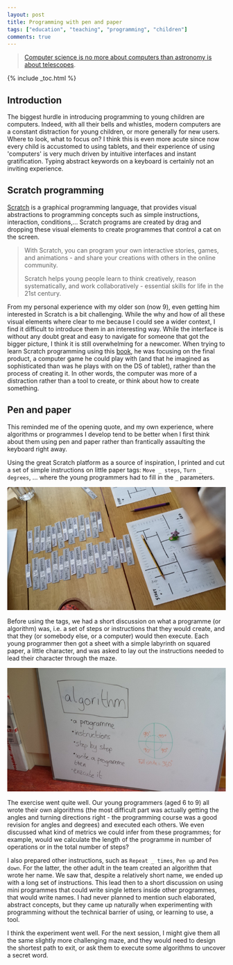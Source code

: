 ```yaml
---
layout: post
title: Programming with pen and paper
tags: ["education", "teaching", "programming", "children"]
comments: true
---
```


> [Computer science is no more about computers than astronomy is about telescopes](https://en.wikiquote.org/wiki/Computer_science).

<!--more-->

{% include _toc.html %}

## Introduction


The biggest hurdle in introducing programming to young children are
computers. Indeed, with all their bells and whistles, modern computers
are a constant distraction for young children, or more generally for
new users. Where to look, what to focus on? I think this is even more
acute since now every child is accustomed to using tablets, and their
experience of using 'computers' is very much driven by intuitive
interfaces and instant gratification. Typing abstract keywords on a
keyboard is certainly not an inviting experience.

## Scratch programming

[Scratch](https://scratch.mit.edu/) is a graphical programming
language, that provides visual abstractions to programming concepts
such as simple instructions, interaction, conditions,... Scratch
programs are created by drag and dropping these visual elements to
create programmes that control a cat on the screen.

> With Scratch, you can program your own interactive stories, games,
> and animations - and share your creations with others in the online
> community.
>
> Scratch helps young people learn to think creatively, reason
> systematically, and work collaboratively - essential skills for life
> in the 21st century.

From my personal experience with my older son (now 9), even getting
him interested in Scratch is a bit challenging. While the why and how
of all these visual elements where clear to me because I could see a
wider context, I find it difficult to introduce them in an interesting
way. While the interface is without any doubt great and easy to
navigate for someone that got the bigger picture, I think it is still
overwhelming for a newcomer. When trying to learn Scratch programming
using this [book](https://www.nostarch.com/scratch), he was focusing
on the final product, a computer game he could play with (and that he
imagined as sophisticated than was he plays with on the DS of tablet),
rather than the process of creating it. In other words, the computer
was more of a distraction rather than a tool to create, or think about
how to create something.

## Pen and paper

This reminded me of the opening quote, and my own experience, where
algorithms or programmes I develop tend to be better when I first
think about them using pen and paper rather than frantically
assaulting the keyboard right away.

Using the great Scratch platform as a source of inspiration, I printed
and cut a set of simple instructions on little paper tags: `Move _
steps`, `Turn _ degrees`, ... where the young programmers had to fill
in the `_` parameters.

![Pen and paper programming algorithm](/images/pen-paper-algo.jpg)

Before using the tags, we had a short discussion on what a programme
(or algorithm) was, i.e. a set of steps or instructions that they
would create, and that they (or somebody else, or a computer) would
then execute. Each young programmer then got a sheet with a simple
labyrinth on squared paper, a little character, and was asked to lay
out the instructions needed to lead their character through the maze.

![Pen and paper programming intro](/images/pen-paper-intro.jpg)

The exercise went quite well. Our young programmers (aged 6 to 9) all
wrote their own algorithms (the most difficult part was actually
getting the angles and turning directions right - the programming
course was a good revision for angles and degrees) and executed each
others. We even discussed what kind of metrics we could infer from
these programmes; for example, would we calculate the length of the
programme in number of operations or in the total number of steps?

I also prepared other instructions, such as `Repeat _ times`, `Pen up`
and `Pen down`. For the latter, the other adult in the team created an
algorithm that wrote her name. We saw that, despite a relatively short
name, we ended up with a long set of instructions. This lead then to a
short discussion on using mini programmes that could write single
letters inside other programmes, that would write names. I had never
planned to mention such elaborated, abstract concepts, but they came
up naturally when experimenting with programming without the technical
barrier of using, or learning to use, a tool.

I think the experiment went well. For the next session, I might give
them all the same slightly more challenging maze, and they would need
to design the shortest path to exit, or ask them to execute some
algorithms to uncover a secret word.
